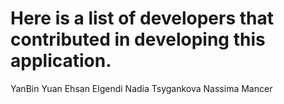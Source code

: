 # Here is a list of developers that contributed in developing this application.
YanBin Yuan
Ehsan Elgendi
Nadia Tsygankova 
Nassima Mancer